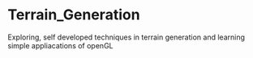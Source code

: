 # Terrain_Generation
Exploring, self developed techniques in terrain generation and learning simple appliacations of openGL
